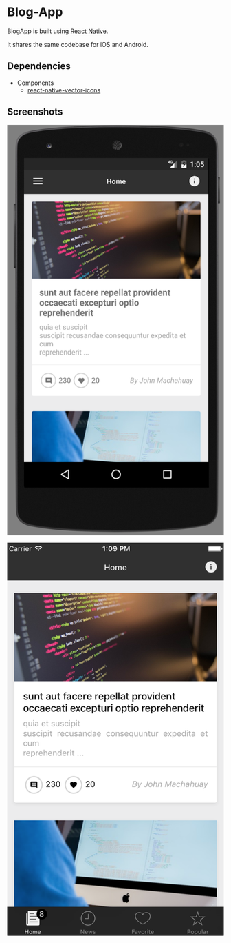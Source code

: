 # Blog-App

BlogApp is built using [React Native](https://facebook.github.io/react-native/).

It shares the same codebase for iOS and Android.

## Dependencies

  - Components
    - [react-native-vector-icons](https://github.com/oblador/react-native-vector-icons)


## Screenshots

  ![Home Page Android](https://github.com/JohnProg/Blog-App/blob/master/screenshots/Screen%20Shot%202017-02-26%20at%201.05.28%20PM.png)

  ![Home Page IOS](https://github.com/JohnProg/Blog-App/blob/master/screenshots/Screen%20Shot%202017-02-26%20at%201.08.54%20PM.png)
